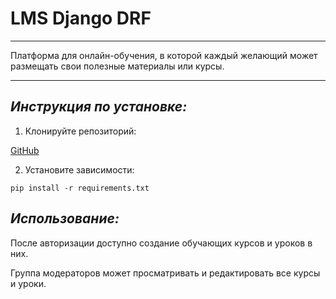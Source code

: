 # LMS Django DRF

---

Платформа для онлайн-обучения, в которой каждый желающий может размещать свои полезные материалы или курсы.

---

## *Инструкция по установке:*

1. Клонируйте репозиторий:

[GitHub](git@github.com:Kristina-Maximova/Store21.git)

2. Установите зависимости:

```
pip install -r requirements.txt
```

## *Использование:*
 
После авторизации доступно создание обучающих курсов и уроков в них. 

Группа модераторов может просматривать и редактировать все курсы и уроки. 


